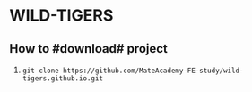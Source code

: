 # WILD-TIGERS

## How to #download# project

1. `git clone https://github.com/MateAcademy-FE-study/wild-tigers.github.io.git`